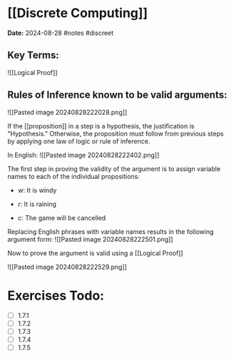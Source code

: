 # [[Discrete Computing]]
**Date:** 2024-08-28
#notes #discreet

## Key Terms:

 ![[Logical Proof]]
## Rules of Inference known to be valid arguments:

![[Pasted image 20240828222028.png]]

If the [[proposition]] in a step is a hypothesis, the justification is "Hypothesis." Otherwise, the proposition must follow from previous steps by applying one law of logic or rule of inference.

In English: 
![[Pasted image 20240828222402.png]]

The first step in proving the validity of the argument is to assign variable names to each of the individual propositions:

- $w$: It is windy

- $r$: It is raining

- $c$: The game will be cancelled

Replacing English phrases with variable names results in the following argument form:
![[Pasted image 20240828222501.png]]

Now to prove the argument is valid using a [[Logical Proof]]

![[Pasted image 20240828222529.png]]
# Exercises Todo: 
- [ ] 1.7.1
- [ ] 1.7.2
- [ ] 1.7.3
- [ ] 1.7.4
- [ ] 1.7.5